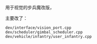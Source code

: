 用于视觉的步兵魔改版，

主要改了：
```
dev/interface/vision_port.cpp
dev/scheduler/gimbal_scheduler.cpp
dev/vehicle/infantry/user_infantry.cpp
```